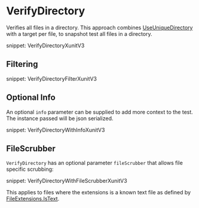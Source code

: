 # VerifyDirectory

Verifies all files in a directory. This approach combines [UseUniqueDirectory](/docs/naming.md#useuniquedirectory) with a target per file, to snapshot test all files in a directory.

snippet: VerifyDirectoryXunitV3


## Filtering

snippet: VerifyDirectoryFilterXunitV3


## Optional Info

An optional `info` parameter can be supplied to add more context to the test. The instance passed will be json serialized.

snippet: VerifyDirectoryWithInfoXunitV3


## FileScrubber

`VerifyDirectory` has an optional parameter `fileScrubber` that allows file specific scrubbing:

snippet: VerifyDirectoryWithFileScrubberXunitV3

This applies to files where the extensions is a known text file as defined by [FileExtensions.IsText](https://github.com/VerifyTests/EmptyFiles#istext).